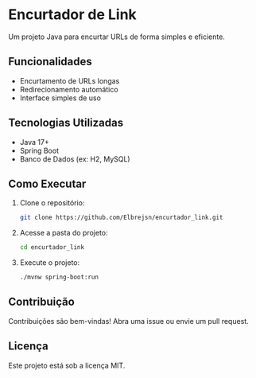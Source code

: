 # Encurtador de Link

Um projeto Java para encurtar URLs de forma simples e eficiente.

## Funcionalidades

- Encurtamento de URLs longas
- Redirecionamento automático
- Interface simples de uso

## Tecnologias Utilizadas

- Java 17+
- Spring Boot
- Banco de Dados (ex: H2, MySQL)

## Como Executar

1. Clone o repositório:
    ```bash
    git clone https://github.com/Elbrejsn/encurtador_link.git
    ```
2. Acesse a pasta do projeto:
    ```bash
    cd encurtador_link
    ```
3. Execute o projeto:
    ```bash
    ./mvnw spring-boot:run
    ```

## Contribuição

Contribuições são bem-vindas! Abra uma issue ou envie um pull request.

## Licença

Este projeto está sob a licença MIT.